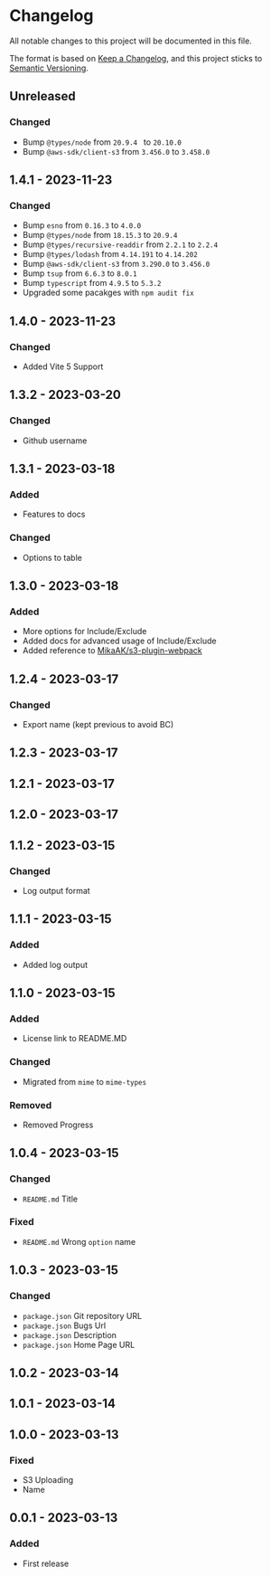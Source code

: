 # Changelog
All notable changes to this project will be documented in this file.

The format is based on [Keep a Changelog](https://keepachangelog.com/en/1.0.0/),
and this project sticks to [Semantic Versioning](https://semver.org/spec/v2.0.0.html).

## Unreleased
### Changed
- Bump `@types/node` from `20.9.4 ` to `20.10.0 `
- Bump `@aws-sdk/client-s3` from `3.456.0` to `3.458.0`

## 1.4.1 - 2023-11-23
### Changed
- Bump `esno` from `0.16.3` to `4.0.0`
- Bump `@types/node` from `18.15.3` to `20.9.4`
- Bump `@types/recursive-readdir` from `2.2.1` to `2.2.4`
- Bump `@types/lodash` from `4.14.191` to `4.14.202`
- Bump `@aws-sdk/client-s3` from `3.290.0` to `3.456.0`
- Bump `tsup` from `6.6.3` to `8.0.1`
- Bump `typescript` from `4.9.5` to `5.3.2`
- Upgraded some pacakges with `npm audit fix`

## 1.4.0 - 2023-11-23
### Changed
- Added Vite 5 Support

## 1.3.2 - 2023-03-20
### Changed
- Github username

## 1.3.1 - 2023-03-18
### Added
- Features to docs

### Changed
- Options to table

## 1.3.0 - 2023-03-18
### Added
- More options for Include/Exclude
- Added docs for advanced usage of Include/Exclude
- Added reference to [MikaAK/s3-plugin-webpack](https://github.com/MikaAK/s3-plugin-webpack)

## 1.2.4 - 2023-03-17
### Changed
- Export name (kept previous to avoid BC)

## 1.2.3 - 2023-03-17

## 1.2.1 - 2023-03-17

## 1.2.0 - 2023-03-17

## 1.1.2 - 2023-03-15
### Changed
- Log output format

## 1.1.1 - 2023-03-15
### Added
- Added log output

## 1.1.0 - 2023-03-15
### Added
- License link to README.MD

### Changed
- Migrated from `mime` to `mime-types`

### Removed
- Removed Progress

## 1.0.4 - 2023-03-15
### Changed
- `README.md` Title

### Fixed
- `README.md` Wrong `option` name

## 1.0.3 - 2023-03-15
### Changed
- `package.json` Git repository URL
- `package.json` Bugs Url
- `package.json` Description
- `package.json` Home Page URL

## 1.0.2 - 2023-03-14

## 1.0.1 - 2023-03-14

## 1.0.0 - 2023-03-13
### Fixed
- S3 Uploading
- Name

## 0.0.1 - 2023-03-13
### Added
- First release
